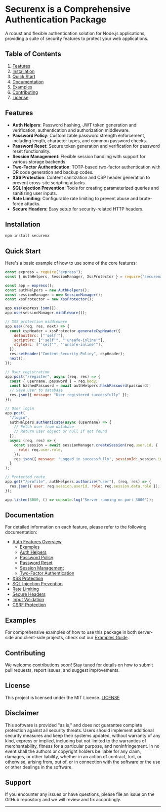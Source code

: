 # Securenx is a Comprehensive Authentication Package

A robust and flexible authentication solution for Node.js applications, providing a suite of security features to protect your web applications.

## Table of Contents

1. [Features](#features)
2. [Installation](#installation)
3. [Quick Start](#quick-start)
4. [Documentation](#documentation)
5. [Examples](#examples)
6. [Contributing](#contributing)
7. [License](#license)

## Features

- **Auth Helpers**: Password hashing, JWT token generation and verification, authentication and authorization middleware.
- **Password Policy**: Customizable password strength enforcement, including length, character types, and common password checks.
- **Password Reset**: Secure token generation and verification for password reset functionality.
- **Session Management**: Flexible session handling with support for various storage backends.
- **Two-Factor Authentication**: TOTP-based two-factor authentication with QR code generation and backup codes.
- **XSS Protection**: Content sanitization and CSP header generation to prevent cross-site scripting attacks.
- **SQL Injection Prevention**: Tools for creating parameterized queries and sanitizing user inputs.
- **Rate Limiting**: Configurable rate limiting to prevent abuse and brute-force attacks.
- **Secure Headers**: Easy setup for security-related HTTP headers.

## Installation

```bash
npm install securenx
```

## Quick Start

Here's a basic example of how to use some of the core features:

```javascript
const express = require("express");
const { AuthHelpers, SessionManager, XssProtector } = require("securenx");

const app = express();
const authHelpers = new AuthHelpers();
const sessionManager = new SessionManager();
const xssProtector = new XssProtector();

app.use(express.json());
app.use(sessionManager.middleware());

// XSS protection middleware
app.use((req, res, next) => {
  const cspHeader = xssProtector.generateCspHeader({
    defaultSrc: ["'self'"],
    scriptSrc: ["'self'", "'unsafe-inline'"],
    styleSrc: ["'self'", "'unsafe-inline'"],
  });
  res.setHeader("Content-Security-Policy", cspHeader);
  next();
});

// User registration
app.post("/register", async (req, res) => {
  const { username, password } = req.body;
  const hashedPassword = await authHelpers.hashPassword(password);
  // Save user to database
  res.json({ message: "User registered successfully" });
});

// User login
app.post(
  "/login",
  authHelpers.authenticate(async (username) => {
    // Fetch user from database
    // Return user object or null if not found
  }),
  async (req, res) => {
    const session = await sessionManager.createSession(req.user.id, {
      role: req.user.role,
    });
    res.json({ message: "Logged in successfully", sessionId: session.id });
  }
);

// Protected route
app.get("/profile", authHelpers.authorize("user"), (req, res) => {
  res.json({ user: req.session.userId, role: req.session.data.role });
});

app.listen(3000, () => console.log("Server running on port 3000"));
```

## Documentation

For detailed information on each feature, please refer to the following documentation:

- [Auth Features Overview](./docs/Auth/AuthFeaturesOverview.md)
  - [Examples](./docs/Auth/AuthExamplesByFramework.md)
  - [Auth Helpers](./docs/Auth/AuthHelpers.md)
  - [Password Policy](./docs/Auth/PasswordPolicy.md)
  - [Password Reset](./docs/Auth/PasswordReset.md)
  - [Session Management](./docs/Auth/SessionManagement.md)
  - [Two-Factor Authentication](./docs/Auth/TwoFactorAuthentication.md)
- [XSS Protection](./docs/XSSProtection.md)
- [SQL Injection Prevention](./docs/SQLInjectionPrevention.md)
- [Rate Limiting](./docs/RateLimiter.md)
- [Secure Headers](./docs/SecureHeaders.md)
- [Input Validation](./docs/InputValidation.md)
- [CSRF Protection](./docs/CSRFProtection.md)

## Examples

For comprehensive examples of how to use this package in both server-side and client-side projects, check out our [Examples Guide](./docs).

## Contributing

We welcome contributions soon! Stay tuned for details on how to submit pull requests, report issues, and suggest improvements.

## License

This project is licensed under the MIT License. [LICENSE](./LICENSE)

## Disclaimer

This software is provided "as is," and does not guarantee complete protection against all security threats. Users should implement additional security measures and keep their systems updated, without warranty of any kind, express or implied, including but not limited to the warranties of merchantability, fitness for a particular purpose, and noninfringement. In no event shall the authors or copyright holders be liable for any claim, damages, or other liability, whether in an action of contract, tort, or otherwise, arising from, out of, or in connection with the software or the use or other dealings in the software.

## Support

If you encounter any issues or have questions, please file an issue on the GitHub repository and we will review and fix accordingly.

---

